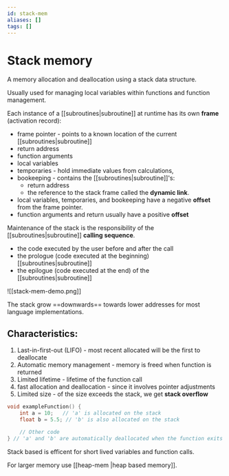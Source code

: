 ```yaml
---
id: stack-mem
aliases: []
tags: []
---
```


# Stack memory

A memory allocation and deallocation using a stack data structure.

Usually used for managing local variables within functions and function management.

Each instance of a [[subroutines|subroutine]] at runtime has its own **frame** (activation record):

- frame pointer - points to a known location of the current [[subroutines|subroutine]]
- return address
- function arguments
- local variables
- temporaries - hold immediate values from calculations,
- bookeeping - contains the [[subroutines|subroutine]]'s:
  - return address
  - the reference to the stack frame called the **dynamic link**.
- local variables, temporaries, and bookeeping have a negative **offset** from the frame pointer.
- function arguments and return usually have a positive **offset**

Maintenance of the stack is the responsibility of the [[subroutines|subroutine]] **calling sequence**.

- the code executed by the user before and after the call
- the prologue (code executed at the beginning) [[subroutines|subroutine]]
- the epilogue (code executed at the end) of the [[subroutines|subroutine]]

![[stack-mem-demo.png]]

The stack grow ==downwards== towards lower addresses for most language implementations.

## Characteristics:

1. Last-in-first-out (LIFO) - most recent allocated will be the first to deallocate
2. Automatic memory management - memory is freed when function is returned
3. Limited lifetime - lifetime of the function call
4. fast allocation and deallocation - since it involves pointer adjustments
5. Limited size - of the size exceeds the stack, we get **stack overflow**

```cpp
void exampleFunction() {
    int a = 10;   // 'a' is allocated on the stack
    float b = 5.5; // 'b' is also allocated on the stack

    // Other code
} // 'a' and 'b' are automatically deallocated when the function exits
```

Stack based is efficent for short lived variables and function calls.

For larger memory use [[heap-mem |heap based memory]].
